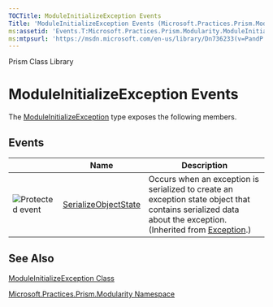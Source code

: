 ```yaml
---
TOCTitle: ModuleInitializeException Events
Title: 'ModuleInitializeException Events (Microsoft.Practices.Prism.Modularity)'
ms:assetid: 'Events.T:Microsoft.Practices.Prism.Modularity.ModuleInitializeException'
ms:mtpsurl: 'https://msdn.microsoft.com/en-us/library/Dn736233(v=PandP.50)'
---
```


Prism Class Library

ModuleInitializeException Events
================================

The [ModuleInitializeException](https://msdn.microsoft.com/t:microsoft.practices.prism.modularity.moduleinitializeexception) type exposes the following members.

Events
------

<span id="eventTableToggle"></span>
<table>

<thead>
<tr class="header">
<th> </th>
<th>Name</th>
<th>Description</th>
</tr>
</thead>
<tbody>
<tr class="odd">
<td><img src="https://msdn.microsoft.com/en-us/Dn736233.protevent(en-us,PandP.50).gif" title="Protected event" /></td>
<td><a href="http://msdn.microsoft.com/en-us/library/ee332915">SerializeObjectState</a></td>
<td><div class="summary">
Occurs when an exception is serialized to create an exception state object that contains serialized data about the exception.
</div>
(Inherited from <a href="http://msdn.microsoft.com/en-us/library/c18k6c59">Exception</a>.)</td>
</tr>
</tbody>
</table>

See Also
--------


[ModuleInitializeException Class](https://msdn.microsoft.com/t:microsoft.practices.prism.modularity.moduleinitializeexception)

[Microsoft.Practices.Prism.Modularity Namespace](https://msdn.microsoft.com/n:microsoft.practices.prism.modularity)
